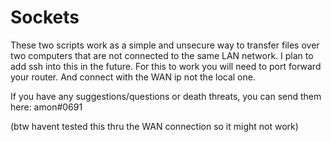 # Sockets

These two scripts work as a simple and unsecure way to transfer files over two computers that are not connected to the same LAN network.
I plan to add ssh into this in the future.
For this to work you will need to port forward your router.
And connect with the WAN ip not the local one.

If you have any suggestions/questions or death threats, you can send them here: amon#0691

(btw havent tested this thru the WAN connection so it might not work)
